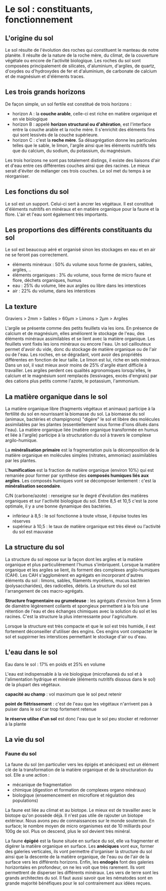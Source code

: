 # Le sol : constituants, fonctionnement


## L'origine du sol
Le sol résulte de l'évolution des roches qui constituent le manteau de notre planète. Il résulte de la nature de la roche mère, du climat, de la couverture végétale ou encore de l'activité biologique. Les roches du sol sont composées principalement de silicates, d'aluminium, d'argiles, de quartz, d'oxydes ou d'hydroxydes de fer et d'aluminium, de carbonate de calcium et de magnésium et d'éléments traces.


## Les trois grands horizons
De façon simple, un sol fertile est constitué de trois horizons :
* horizon A : la **couche arable**, celle-ci est riche en matière organique et en vie biologique
* horizon B : appelé **horizon structural ou d'altération**, est l'interface entre la couche arable et la roche mère. Il s'enrichit des éléments fins qui sont lessivés de la couche supérieure.
* horizon C : c'est la **roche mère**. Sa désagrégation donne les particules telles que le sable, le limon, l'argile ainsi que les éléments nutritifs tels que du calcium, du sodium, du potassium, du magnésium.

Les trois horizons ne sont pas totalement distings, il existe des liaisons d'air et d'eau entre ces différentes couches ainsi que des racines. Le mieux serait d'éviter de mélanger ces trois couches. Le sol met du temps à se réorganiser.

## Les fonctions du sol
Le sol est un support. Celui-ci sert à ancrer les végétaux. Il est constitué d'éléments nutritifs en minéraux et en matière organique pour la faune et la flore. L'air et l'eau sont également très importants.

## Les proportions des différents constituants du sol
Le sol est beaucoup aéré et organisé sinon les stockages en eau et en air ne se feront pas correctement.
* éléments minéraux : 50% du volume sous forme de graviers, sables, argiles, ..
* éléments organiques : 3% du volume, sous forme de micro faune et flore, déchets organiques, humus
* eau : 25% du volume, liée aux argiles ou libre dans les interstices
* air : 22% du volume, dans les interstices

## La texture
Graviers > 2mm > Sables > 60μm > Limons > 2μm > Argiles

L'argile se présente comme des petits feuillets via les ions. En présence de calcium et de magnésium, elles améliorent le stockage de l'eau, des éléments minéraux assimilables et se lient avec la matière organique. Les feuillets vont fixés les ions minéraux ou encore l'eau. Un sol caillouteux permet d'avoir du vide, donc du stockage de matière organique ou de l'air ou de l'eau. Les roches, en se dégradant, vont avoir des propriétés différentes en fonction de leur taille. Le limon est lui, riche en sels minéraux. Dans un sol, il vaut mieux avoir moins de 25% d'argile étant difficile à travailler. Les argiles perdent ces qualités agronomiques lorsqu'elles, le calcium et le magnésium sont remplacés (lessivages, excès d'engrais) par des cations plus petits comme l'azote, le potassium, l'ammonium.

## La matière organique dans le sol
La matière organique libre (fragments végétaux et animaux) participe à la fertilité du sol en nourrissant la biomasse du sol. La biomasse du sol (animaux, bactéries et champignons) "digère" le sol et libère des molécules assimilables par les plantes (essentiellement sous forme d'ions dilués dans l'eau). La matière organique liée (matière organique transformée en humus et liée à l'argile) participe à la structuration du sol à travers le complexe argilo-humique. 

La **minéralisation primaire** est la fragmentation puis la décomposition de la matière organique en molécules simples (nitrates, ammoniac) assimilables par les plantes.

L'**humification** est la fraction de matière organique (environ 10%) qui est remaniée pour former par synthèse des **composés humiques liés aux argiles**. Les composés humiques vont se décomposer lentement : c'est la **minéralisation secondaire**.

C/N (carbone/azote) : renseigne sur le degré d'évolution des matières organiques et sur l'activité biologique du sol. Entre 8,5 et 10,5 c'est la zone optimale, il y a une bonne dynamique des bactéries.
* inférieur à 8,5 : le sol fonctionne à toute vitsse, il épuise toutes les réserves
* supérieur à 10,5 : le taux de matière organique est très élevé ou l'activité du sol est mauvaise

## La structure du sol

La structure du sol repose sur la façon dont les argiles et la matière organique et plus particulièrement l'humus s'imbriquent. Lorsque la matière organique et les argiles se lient, ils forment des complexes argilo-humiques (CAH). Les CAH s'agglomèrent en agrégats en incorporant d'autres éléments du sol : limons, sables, filaments mycéliens, mucus bactérien (polysaccharides), des radicelles, débris. La structure du sol est l'arrangement de ces macro-agrégats.

**Structure fragmentaire ou grumeleuse** : les agrégats d'environ 1mm à 5mm de diamètre légèrement collants et spongieux permettent à la fois une rétention de l'eau et des échanges chimiques avec la solution du sol et les racines. C'est la structure la plus interressante pour l'agriculture.

Lorsque la structure est très compacte et que le sol est très humide, il est fortement déconseiller d'utiliser des engins. Ces engins vont compacter le sol et suppirmer les interstices permettant le stockage d'air ou d'eau.

## L'eau dans le sol
Eau dans le sol : 17% en poids et 25% en volume

L'eau est indispensable à la vie biologique (microfauneà du sol et à l'alimentation hydrique et minérale (éléments nutritifs dissous dans le sol) de la plupart des végétaux.

**capacité au champ** : vol maximum que le sol peut retenir

**point de flétrissement** : c'est de l'eau que les végétaux n'arrivent pas à puiser dans le sol car trop fortement retenue

**le réserve utilse d'un sol** est donc l'eau que le sol peu stocker et redonner à la plante 

## La vie du sol

### Faune du sol

La faune du sol (en particulier vers les épigés et anéciques) est un élément clé de la transformation de la matière organique et de la structuration du sol. Elle a une action :
* mécanique de fragmentation
* chimique (digestion et formation de complexes organo minéraux)
* biologique (ensemencement en microflore et régulation des populations)

La faune est liée au climat et au biotope. Le mieux est de travailler avec le biotope qu'on possède déjà. Il n'est pas utile de rajouter un biotope extérieur. Nous avons peu de connaissances  sur le monde souterrain. En surface; le nombre moyen de micro organismes est de 10 milliards pour 100g de sol. Plus on descend, plus le sol devient très minéral.

La faune **épigéé** est la faune située en surface du sol, elle va fragmenter et digérer la matière organique en surface. Les **anéciques** vont eux, former des galeries verticales, ils vont permettre d'organiser la structure du sol ainsi que la descente de la matière organique, de l'eau ou de l'air de la surface vers les différents horizons. Enfin, les **endogés** font des galeries horizontales en profondeur, on ne les voit que très rarement. Ils vont permettrent de disperser les différents minéraux. Les vers de terre sont les grands architectes du sol. Il faut aussi savoir que les nématodes sont en grande majorité bénéfiques pour le sol contrairement aux idées reçues.
